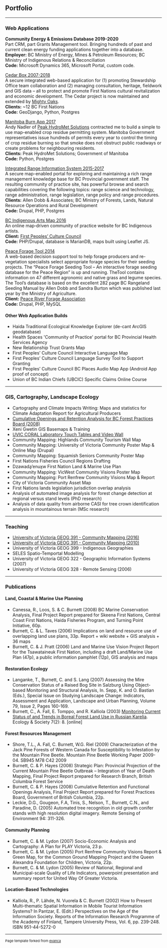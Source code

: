 ## Portfolio

---

### Web Applications

**Community Energy & Emissions Database 2019-2020**<br/>
Part CRM, part Grants Management tool. Bringing hundreds of past and current clean energy funding applications together into a database.<br/>
**Employer:** BC Ministry of Energy, Mines & Petroleum Resources; BC Ministry of Indigenous Relations & Reconciliation<br/>
**Code:** Microsoft Dynamics 365, Microsoft Portal, custom code.<br/>

[Cedar Box 2007-2018](/project_cedarbox)<br/>
A secure integrated web-based application for (1) promoting Stewardship Office team collaboration and (2) managing consultation, heritage, fieldwork and GIS data – all to protect and promote First Nations cultural revitalization and economic development. The Cedar project is now maintained and extended by [Mighty Oaks](https://www.mightyoaks.com/software-solutions/cedar-box/).<br/>
**Clients:** ~12 BC First Nations<br/>
**Code:** GeoDjango, Python, Postgres<br/>

[Manitoba Burn App 2017](/project_burn_app)<br/>
Andy Nadler of [Peak HydroMet Solutions](http://www.peakhydromet.ca/) contracted me to build a simple to use map-enabled crop residue permitting system. Manitoba Government representatives issue hundreds of permits every year to control the timing of crop residue burning so that smoke does not obstruct public roadways or create problems for neighbouring residents.<br/>
**Clients:** Peak HydroMet Solutions; Government of Manitoba<br/>
**Code:** Python, Postgres<br/>

[Integrated Range Information System 2015-2017](/project_iris)<br/>
A secure map-enabled portal for exploring and maintaining a rich range management knowledge base for BC Provincial government staff. The resulting community of practice site, has powerful browse and search capabilities covering the following topics: range science and technology, range administration, range legislation, range policy and range procedures. <br/>
**Clients:** Allen Dobb & Associates; BC Ministry of Forests, Lands, Natural Resource Operations and Rural Development<br/>
**Code:** Drupal, PHP, Postgres<br/>

[BC Indigenous Arts Map 2016](/project_fpcc_arts_map)<br/>
An online map‐driven community of practice website for BC Indigenous artists.<br/>
**Client:** [First Peoples’ Culture Council](https://www.fp-artsmap.ca/)<br/>
**Code:** PHP/Drupal, database is MarianDB, maps built using Leaflet JS.<br/>

[Peace Forage Tool 2014](http://peaceforagetool.ca/)<br/>
A web-based decision support tool to help forage producers and re-vegetation specialists select appropriate forage species for their seeding projects. The “Peace Forage Seeding Tool – An interactive forage seeding database for the Peace Region” is up and running. TheTool contains information on 47 different agronomic and native grass and legume species. The Tool’s database is based on the excellent 282 page BC Rangeland Seeding Manual by Allen Dobb and Sandra Burton which was published last year by the Ministry of Agriculture.<br/>
**Client:** [Peace River Forage Association](http://www.peaceforage.bc.ca/)<br/>
**Code:** Drupal, PHP, MySQL<br/>

#### Other Web Application Builds

- Haida Traditional Ecological Knowledge Explorer (de-cant ArcGIS geodatabase)
- Health Spaces 'Community of Practice' portal for BC Provincial Health Services Agency
- New Relationship Trust Grants Map
- First Peoples’ Culture Council Interactive Language Map
- First Peoples’ Culture Council Language Survey Tool to Support Granting
- First Peoples’ Culture Council BC Places Audio Map App (Android App proof of concept)
- Union of BC Indian Chiefs (UBCIC) Specific Claims Online Course

---

### GIS, Cartography, Landscape Ecology

- Cartography and Climate Impacts Writing: Maps and statistics for Climate Adaptation Report for Agricultural Producers
- [Cumulative Openings and Retention Analysis for BC Forest Practices Board (2008)](/project_cumm_openings)
- Xeni Gwetin GIS Basemaps & Training
- [UVIC CORAL Laboratory Touch Tables and Video Wall](/project_uvic_coral_lab)
- Community Mapping: Highlands Community Tourism Wall Map
- Community Mapping: University of Victoria Community Poster Map & Online Map (Drupal)
- Community Mapping: Squamish Seniors Community Poster Map
- First Nations Fisheries Council Regions Drafting
- Dzawada̱ʼenux̱w First Nation Land & Marine Use Plan
- Community Mapping: VicWest Community Visions Poster Map
- Community Mapping: Port Renfrew Community Visions Map & Report
- City of Victoria Community Asset Map
- First Nations lands legislation jurisdiction overlap analysis
- Analysis of automated image analysis for forest change detection at regional versus stand levels (PhD research)
- Analysis of data quality from airborne CASI for tree crown identification analysis in mountainous terrain (MSc research)

---

### Teaching

- [University of Victoria GEOG 391 - Community Mapping (2016)](/course_comm_map)
- [University of Victoria GEOG 391 - Community Mapping (2010)](/course_comm_map)
- University of Victoria GEOG 399 - Indigenous Geographies
- SELES Spatio-Temportal Modelling
- University of Victoria GEOG 322 - Geographic Information Systems (2007)
- University of Victoria GEOG 328 - Remote Sensing (2006)

---

### Publications

#### Land, Coastal & Marine Use Planning
- Canessa, R., Loos, S. & C. Burnett (2008) BC Marine Conservation Analysis, Final Project Report prepared for Skeena First Nations, Central Coast First Nations, Haida Fisheries Program, and Turning Point Initiative, 60p.
- Burnett, C. & L. Taves (2006) Implications on land and resource use of overlapping land use plans, 33p. Report + wiki website + GIS analysis + 36 maps
- Burnett, C. & J. Pratt (2006) Land and Marine Use Vision Project Report for the Tsawataineuk First Nation, including a draft Land/Marine Use Plan (47p), a public information pamphlet (12p), GIS analysis and maps

#### Restoration Ecology
- Langanke, T., Burnett, C. and S. Lang (2007) Assessing the Mire Conservation Status of a Raised Bog Site in Salzburg Using Object-based Monitoring and Structural Analysis, In. Sepp, K. and O. Bastian (Eds.), Special Issue on Studying Landscape Change: Indicators, Assessment and Application, Landscape and Urban Planning, Volume 79, Issue 2, Pages 160-169.
- Burnett, C., A. Fall, E. Tomppo, and R. Kalliola (2003) [Monitoring Current Status of and Trends in Boreal Forest Land Use in Russian Karelia](https://www.ecologyandsociety.org/vol7/iss2/art8/). Ecology & Society 7(2): 8. [online]

#### Forest Resources Management
- Shore, T.L., A. Fall, C. Burnett, W.G. Riel (2009) Characterization of the Jack Pine Forests of Western Canada for Susceptibility to Infestation by the Mountain Pine Beetle. Mountain Pine Beetle Working Paper 2009-04. SB945 M78 C42 2009
- Burnett, C. & P. Hayes (2008) Strategic Plan: Provincial Projection of the Current Mountain Pine Beetle Outbreak – Integration of Year of Death Mapping, Final Project Report prepared for Research Branch, British Columbia Forest Service
- Burnett, C. & P. Hayes (2008) Cumulative Retention and Functional Openings Analysis, Final Project Report prepared for Forest Practices Board, Government of British Columbia, 22p.
- Leckie, D.G., Gougeon, F.A, Tinis, S., Nelson, T., Burnett, C.N., and Paradine, D. (2005) Automated tree recognition in old growth conifer stands with high resolution digital imagery. Remote Sensing of Environment 94: 311-326.

#### Community Planning
- Burnett, C. & M. Lydon (2007) Socio-Economic Analysis and Cartography: A Plan for PLAY Victoria, 23 p.
- Burnett, C. & M. Lydon (2005) Port Renfrew Community Visions Report & Green Map, for the Common Ground Mapping Project and the Queen Alexandra Foundation for Children, Victoria, 22p.
- Burnett, C. & M. Lydon (2005) Review of National, Regional and Municipal-scale Quality of Life Indicators, powerpoint presentation and summary report for United Way Of Greater Victoria.

#### Location-Based Technologies
- Kalliola, R., P. Lähde, N. Vuorela & C. Burnett (2002) How to Present Multi-thematic Spatial Information in Mobile Tourist Information Systems? In Pantzar, E. (Edit.) Perspectives on the Age of the Information Society. Reports of the Information Research Programme of the Academy of Finland, Tampere University Press, Vol. 6, pp. 239-248. ISBN 951-44-5272-0

---
<p style="font-size:11px">Page template forked from <a href="https://github.com/evanca/quick-portfolio">evanca</a></p>
<!-- Remove above link if you don't want to attibute -->
